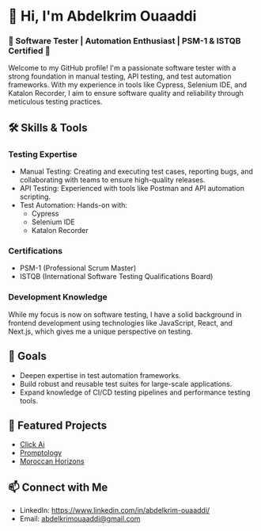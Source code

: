 # 👋 Hi, I'm Abdelkrim Ouaaddi
### 🌟 Software Tester | Automation Enthusiast | PSM-1 & ISTQB Certified 🌟
Welcome to my GitHub profile! I'm a passionate software tester with a strong foundation in manual testing, API testing, and test automation frameworks. With my experience in tools like Cypress, Selenium IDE, and Katalon Recorder, I aim to ensure software quality and reliability through meticulous testing practices.

## 🛠️ Skills & Tools

### Testing Expertise
  - Manual Testing: Creating and executing test cases, reporting bugs, and collaborating with teams to ensure high-quality releases.
  - API Testing: Experienced with tools like Postman and API automation scripting.
  - Test Automation: Hands-on with:
     - Cypress
     - Selenium IDE
     - Katalon Recorder
       
### Certifications
  - PSM-1 (Professional Scrum Master)
  - ISTQB (International Software Testing Qualifications Board)
    
### Development Knowledge
 While my focus is now on software testing, I have a solid background in frontend development using technologies like JavaScript, React, and Next.js, which gives me a unique perspective on testing.

## 🚀 Goals
   - Deepen expertise in test automation frameworks.
   - Build robust and reusable test suites for large-scale applications.
   - Expand knowledge of CI/CD testing pipelines and performance testing tools.
     
## 📂 Featured Projects
  - [Click Ai](https://click-ai.vercel.app/)
  - [Promptology](https://promptology.vercel.app/)
  - [Moroccan Horizons](https://moroccan-horizons-966q.vercel.app/)
  
## 📫 Connect with Me
  - LinkedIn: https://www.linkedin.com/in/abdelkrim-ouaaddi/
  - Email: abdelkrimouaaddi@gmail.com






